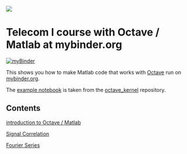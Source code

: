 ![](https://uob.edu.ly/assets/all/images/uob_logo2.png)
#  Telecom I course with Octave / Matlab at mybinder.org

[![myBinder](https://mybinder.org/badge_logo.svg)](https://mybinder.org/v2/gh/abdislam/ee419tele1/master)

This shows you how to make Matlab code that works with [Octave](https://www.gnu.org/software/octave/) run on [mybinder.org](https://mybinder.org/).

The [example notebook](index.ipynb) is taken from the [octave_kernel](https://github.com/Calysto/octave_kernel) repository.

## Contents

[introduction to Octave / Matlab](matlab_basics.ipynb)

[Signal Correlation](Signal_Correlation.ipynb)

[Fourier Series](Fourier_series.ipynb)
